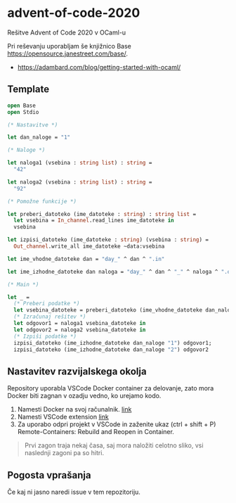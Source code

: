 # advent-of-code-2020

Rešitve Advent of Code 2020 v OCaml-u

Pri reševanju uporabljam še knjižnico Base https://opensource.janestreet.com/base/.

- https://adambard.com/blog/getting-started-with-ocaml/

## Template

```ocaml
open Base
open Stdio

(* Nastavitve *)

let dan_naloge = "1"

(* Naloge *)

let naloga1 (vsebina : string list) : string =
  "42"

let naloga2 (vsebina : string list) : string =
  "92"

(* Pomožne funkcije *)

let preberi_datoteko (ime_datoteke : string) : string list =
  let vsebina = In_channel.read_lines ime_datoteke in
  vsebina

let izpisi_datoteko (ime_datoteke : string) (vsebina : string) =
  Out_channel.write_all ime_datoteke ~data:vsebina

let ime_vhodne_datoteke dan = "day_" ^ dan ^ ".in"

let ime_izhodne_datoteke dan naloga = "day_" ^ dan ^ "_" ^ naloga ^ ".out"

(* Main *)

let _ =
  (* Preberi podatke *)
  let vsebina_datoteke = preberi_datoteko (ime_vhodne_datoteke dan_naloge) in
  (* Izračunaj rešitev *)
  let odgovor1 = naloga1 vsebina_datoteke in
  let odgovor2 = naloga2 vsebina_datoteke in
  (* Izpiši podatke *)
  izpisi_datoteko (ime_izhodne_datoteke dan_naloge "1") odgovor1;
  izpisi_datoteko (ime_izhodne_datoteke dan_naloge "2") odgovor2
```



## Nastavitev razvijalskega okolja

Repository uporabla VSCode Docker container za delovanje, zato mora Docker biti zagnan v ozadju vedno, ko urejamo kodo.

1. Namesti Docker na svoj računalnik. [link](https://marketplace.visualstudio.com/items?itemName=ms-vscode-remote.vscode-remote-extensionpack)
2. Namesti VSCode extension [link](https://marketplace.visualstudio.com/items?itemName=ms-vscode-remote.vscode-remote-extensionpack)
3. Za uporabo odpri projekt v VSCode in zaženite ukaz (ctrl + shift + P) Remote-Containers: Rebuild and Reopen in Container.

> Prvi zagon traja nekaj časa, saj mora naložiti celotno sliko, vsi naslednji zagoni pa so hitri.

## Pogosta vprašanja

Če kaj ni jasno naredi issue v tem repozitoriju.